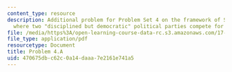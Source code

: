 ```yaml
---
content_type: resource
description: Additional problem for Problem Set 4 on the framework of Snyder (1994),
  where two "disciplined but democratic" political parties compete for election.
file: /media/https%3A/open-learning-course-data-rc.s3.amazonaws.com/17-812j-collective-choice-i-fall-2008/470675dbc62c0a14daaa7e2161e741a5_problem4a.pdf
file_type: application/pdf
resourcetype: Document
title: Problem 4.A
uid: 470675db-c62c-0a14-daaa-7e2161e741a5
---
```

